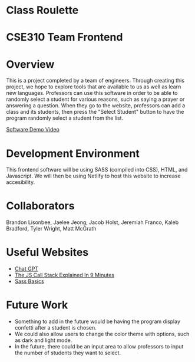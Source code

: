 # Class Roulette
# CSE310 Team Frontend
# Overview

This is a project completed by a team of engineers. Through creating this project, we hope to explore tools that are available to us as well as learn new languages. Professors can use this software in order to be able to randomly select a student for various reasons, such as saying a prayer or answering a question. When they go to the website, professors can add a class and its students, then press the "Select Student" button to have the program randomly select a student from the list. 

[Software Demo Video](https://youtu.be/V8ApSF1IoQU)

# Development Environment

This frontend software will be using SASS (compiled into CSS), HTML, and Javascript. We will then be using Netlify to host this website to increase accesibility.

# Collaborators

Brandon Lisonbee, Jaelee Jeong, Jacob Holst, Jeremiah Franco, Kaleb Bradford, Tyler Wright, Matt McGrath

# Useful Websites

- [Chat GPT](https://chat.openai.com/)
- [The JS Call Stack Explained In 9 Minutes](https://www.youtube.com/watch?v=W8AeMrVtFLY)
- [Sass Basics](https://sass-lang.com/guide/)

# Future Work

- Something to add in the future would be having the program display confetti after a student is chosen.
- We could also allow users to change the color theme with options, such as dark and light mode.
- In the future, there could be an input area to allow professors to input the number of students they want to select. 
